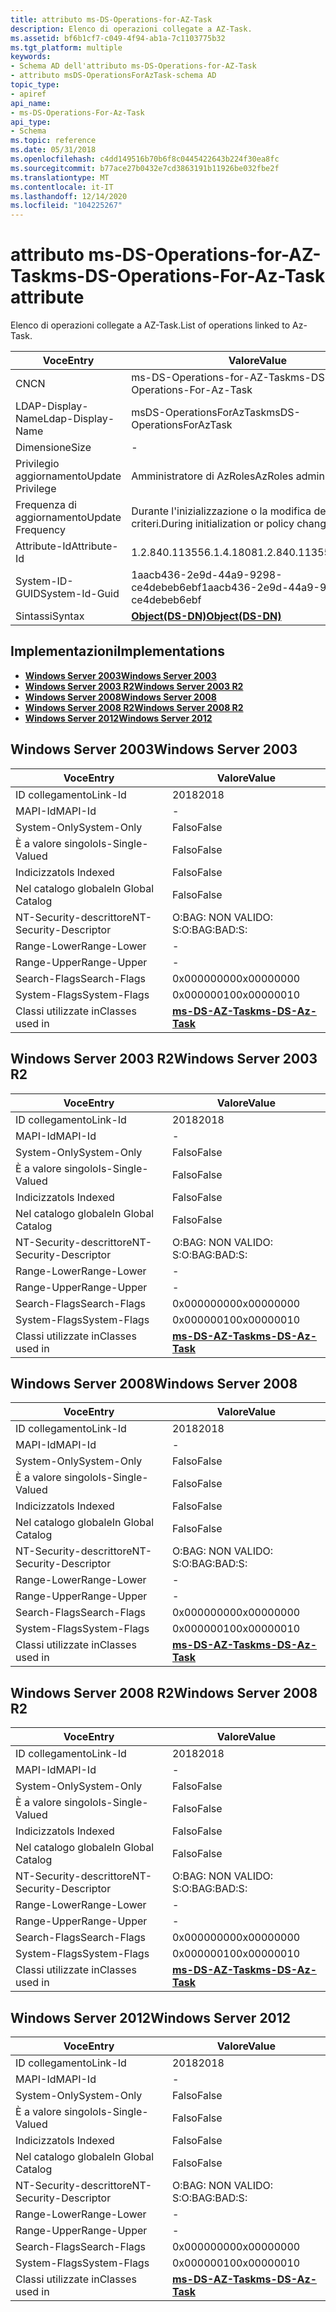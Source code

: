 ```yaml
---
title: attributo ms-DS-Operations-for-AZ-Task
description: Elenco di operazioni collegate a AZ-Task.
ms.assetid: bf6b1cf7-c049-4f94-ab1a-7c1103775b32
ms.tgt_platform: multiple
keywords:
- Schema AD dell'attributo ms-DS-Operations-for-AZ-Task
- attributo msDS-OperationsForAzTask-schema AD
topic_type:
- apiref
api_name:
- ms-DS-Operations-For-Az-Task
api_type:
- Schema
ms.topic: reference
ms.date: 05/31/2018
ms.openlocfilehash: c4dd149516b70b6f8c0445422643b224f30ea8fc
ms.sourcegitcommit: b77ace27b0432e7cd3863191b11926be032fbe2f
ms.translationtype: MT
ms.contentlocale: it-IT
ms.lasthandoff: 12/14/2020
ms.locfileid: "104225267"
---
```

# <a name="ms-ds-operations-for-az-task-attribute"></a><span data-ttu-id="441fc-105">attributo ms-DS-Operations-for-AZ-Task</span><span class="sxs-lookup"><span data-stu-id="441fc-105">ms-DS-Operations-For-Az-Task attribute</span></span>

<span data-ttu-id="441fc-106">Elenco di operazioni collegate a AZ-Task.</span><span class="sxs-lookup"><span data-stu-id="441fc-106">List of operations linked to Az-Task.</span></span>



| <span data-ttu-id="441fc-107">Voce</span><span class="sxs-lookup"><span data-stu-id="441fc-107">Entry</span></span> | <span data-ttu-id="441fc-108">Valore</span><span class="sxs-lookup"><span data-stu-id="441fc-108">Value</span></span> |
|-------------------|-----------------------------------------|
| <span data-ttu-id="441fc-109">CN</span><span class="sxs-lookup"><span data-stu-id="441fc-109">CN</span></span>                | <span data-ttu-id="441fc-110">ms-DS-Operations-for-AZ-Task</span><span class="sxs-lookup"><span data-stu-id="441fc-110">ms-DS-Operations-For-Az-Task</span></span>            |
| <span data-ttu-id="441fc-111">LDAP-Display-Name</span><span class="sxs-lookup"><span data-stu-id="441fc-111">Ldap-Display-Name</span></span> | <span data-ttu-id="441fc-112">msDS-OperationsForAzTask</span><span class="sxs-lookup"><span data-stu-id="441fc-112">msDS-OperationsForAzTask</span></span>                |
| <span data-ttu-id="441fc-113">Dimensione</span><span class="sxs-lookup"><span data-stu-id="441fc-113">Size</span></span>              | \-                                      |
| <span data-ttu-id="441fc-114">Privilegio aggiornamento</span><span class="sxs-lookup"><span data-stu-id="441fc-114">Update Privilege</span></span>  | <span data-ttu-id="441fc-115">Amministratore di AzRoles</span><span class="sxs-lookup"><span data-stu-id="441fc-115">AzRoles admin</span></span>                           |
| <span data-ttu-id="441fc-116">Frequenza di aggiornamento</span><span class="sxs-lookup"><span data-stu-id="441fc-116">Update Frequency</span></span>  | <span data-ttu-id="441fc-117">Durante l'inizializzazione o la modifica dei criteri.</span><span class="sxs-lookup"><span data-stu-id="441fc-117">During initialization or policy change.</span></span> |
| <span data-ttu-id="441fc-118">Attribute-Id</span><span class="sxs-lookup"><span data-stu-id="441fc-118">Attribute-Id</span></span>      | <span data-ttu-id="441fc-119">1.2.840.113556.1.4.1808</span><span class="sxs-lookup"><span data-stu-id="441fc-119">1.2.840.113556.1.4.1808</span></span>                 |
| <span data-ttu-id="441fc-120">System-ID-GUID</span><span class="sxs-lookup"><span data-stu-id="441fc-120">System-Id-Guid</span></span>    | <span data-ttu-id="441fc-121">1aacb436-2e9d-44a9-9298-ce4debeb6ebf</span><span class="sxs-lookup"><span data-stu-id="441fc-121">1aacb436-2e9d-44a9-9298-ce4debeb6ebf</span></span>    |
| <span data-ttu-id="441fc-122">Sintassi</span><span class="sxs-lookup"><span data-stu-id="441fc-122">Syntax</span></span>            | [<span data-ttu-id="441fc-123">**Object(DS-DN)**</span><span class="sxs-lookup"><span data-stu-id="441fc-123">**Object(DS-DN)**</span></span>](s-object-ds-dn.md) |



## <a name="implementations"></a><span data-ttu-id="441fc-124">Implementazioni</span><span class="sxs-lookup"><span data-stu-id="441fc-124">Implementations</span></span>

-   [<span data-ttu-id="441fc-125">**Windows Server 2003**</span><span class="sxs-lookup"><span data-stu-id="441fc-125">**Windows Server 2003**</span></span>](#windows-server-2003)
-   [<span data-ttu-id="441fc-126">**Windows Server 2003 R2**</span><span class="sxs-lookup"><span data-stu-id="441fc-126">**Windows Server 2003 R2**</span></span>](#windows-server-2003-r2)
-   [<span data-ttu-id="441fc-127">**Windows Server 2008**</span><span class="sxs-lookup"><span data-stu-id="441fc-127">**Windows Server 2008**</span></span>](#windows-server-2008)
-   [<span data-ttu-id="441fc-128">**Windows Server 2008 R2**</span><span class="sxs-lookup"><span data-stu-id="441fc-128">**Windows Server 2008 R2**</span></span>](#windows-server-2008-r2)
-   [<span data-ttu-id="441fc-129">**Windows Server 2012**</span><span class="sxs-lookup"><span data-stu-id="441fc-129">**Windows Server 2012**</span></span>](#windows-server-2012)

## <a name="windows-server-2003"></a><span data-ttu-id="441fc-130">Windows Server 2003</span><span class="sxs-lookup"><span data-stu-id="441fc-130">Windows Server 2003</span></span>



| <span data-ttu-id="441fc-131">Voce</span><span class="sxs-lookup"><span data-stu-id="441fc-131">Entry</span></span> | <span data-ttu-id="441fc-132">Valore</span><span class="sxs-lookup"><span data-stu-id="441fc-132">Value</span></span> |
|------------------------|---------------------------------------------------|
| <span data-ttu-id="441fc-133">ID collegamento</span><span class="sxs-lookup"><span data-stu-id="441fc-133">Link-Id</span></span>                | <span data-ttu-id="441fc-134">2018</span><span class="sxs-lookup"><span data-stu-id="441fc-134">2018</span></span>                                              |
| <span data-ttu-id="441fc-135">MAPI-Id</span><span class="sxs-lookup"><span data-stu-id="441fc-135">MAPI-Id</span></span>                | \-                                                |
| <span data-ttu-id="441fc-136">System-Only</span><span class="sxs-lookup"><span data-stu-id="441fc-136">System-Only</span></span>            | <span data-ttu-id="441fc-137">Falso</span><span class="sxs-lookup"><span data-stu-id="441fc-137">False</span></span>                                             |
| <span data-ttu-id="441fc-138">È a valore singolo</span><span class="sxs-lookup"><span data-stu-id="441fc-138">Is-Single-Valued</span></span>       | <span data-ttu-id="441fc-139">Falso</span><span class="sxs-lookup"><span data-stu-id="441fc-139">False</span></span>                                             |
| <span data-ttu-id="441fc-140">Indicizzato</span><span class="sxs-lookup"><span data-stu-id="441fc-140">Is Indexed</span></span>             | <span data-ttu-id="441fc-141">Falso</span><span class="sxs-lookup"><span data-stu-id="441fc-141">False</span></span>                                             |
| <span data-ttu-id="441fc-142">Nel catalogo globale</span><span class="sxs-lookup"><span data-stu-id="441fc-142">In Global Catalog</span></span>      | <span data-ttu-id="441fc-143">Falso</span><span class="sxs-lookup"><span data-stu-id="441fc-143">False</span></span>                                             |
| <span data-ttu-id="441fc-144">NT-Security-descrittore</span><span class="sxs-lookup"><span data-stu-id="441fc-144">NT-Security-Descriptor</span></span> | <span data-ttu-id="441fc-145">O:BAG: NON VALIDO: S:</span><span class="sxs-lookup"><span data-stu-id="441fc-145">O:BAG:BAD:S:</span></span>                                      |
| <span data-ttu-id="441fc-146">Range-Lower</span><span class="sxs-lookup"><span data-stu-id="441fc-146">Range-Lower</span></span>            | \-                                                |
| <span data-ttu-id="441fc-147">Range-Upper</span><span class="sxs-lookup"><span data-stu-id="441fc-147">Range-Upper</span></span>            | \-                                                |
| <span data-ttu-id="441fc-148">Search-Flags</span><span class="sxs-lookup"><span data-stu-id="441fc-148">Search-Flags</span></span>           | <span data-ttu-id="441fc-149">0x00000000</span><span class="sxs-lookup"><span data-stu-id="441fc-149">0x00000000</span></span>                                        |
| <span data-ttu-id="441fc-150">System-Flags</span><span class="sxs-lookup"><span data-stu-id="441fc-150">System-Flags</span></span>           | <span data-ttu-id="441fc-151">0x00000010</span><span class="sxs-lookup"><span data-stu-id="441fc-151">0x00000010</span></span>                                        |
| <span data-ttu-id="441fc-152">Classi utilizzate in</span><span class="sxs-lookup"><span data-stu-id="441fc-152">Classes used in</span></span>        | [<span data-ttu-id="441fc-153">**ms-DS-AZ-Task**</span><span class="sxs-lookup"><span data-stu-id="441fc-153">**ms-DS-Az-Task**</span></span>](c-msds-aztask.md)<br/> |



## <a name="windows-server-2003-r2"></a><span data-ttu-id="441fc-154">Windows Server 2003 R2</span><span class="sxs-lookup"><span data-stu-id="441fc-154">Windows Server 2003 R2</span></span>



| <span data-ttu-id="441fc-155">Voce</span><span class="sxs-lookup"><span data-stu-id="441fc-155">Entry</span></span> | <span data-ttu-id="441fc-156">Valore</span><span class="sxs-lookup"><span data-stu-id="441fc-156">Value</span></span> |
|------------------------|---------------------------------------------------|
| <span data-ttu-id="441fc-157">ID collegamento</span><span class="sxs-lookup"><span data-stu-id="441fc-157">Link-Id</span></span>                | <span data-ttu-id="441fc-158">2018</span><span class="sxs-lookup"><span data-stu-id="441fc-158">2018</span></span>                                              |
| <span data-ttu-id="441fc-159">MAPI-Id</span><span class="sxs-lookup"><span data-stu-id="441fc-159">MAPI-Id</span></span>                | \-                                                |
| <span data-ttu-id="441fc-160">System-Only</span><span class="sxs-lookup"><span data-stu-id="441fc-160">System-Only</span></span>            | <span data-ttu-id="441fc-161">Falso</span><span class="sxs-lookup"><span data-stu-id="441fc-161">False</span></span>                                             |
| <span data-ttu-id="441fc-162">È a valore singolo</span><span class="sxs-lookup"><span data-stu-id="441fc-162">Is-Single-Valued</span></span>       | <span data-ttu-id="441fc-163">Falso</span><span class="sxs-lookup"><span data-stu-id="441fc-163">False</span></span>                                             |
| <span data-ttu-id="441fc-164">Indicizzato</span><span class="sxs-lookup"><span data-stu-id="441fc-164">Is Indexed</span></span>             | <span data-ttu-id="441fc-165">Falso</span><span class="sxs-lookup"><span data-stu-id="441fc-165">False</span></span>                                             |
| <span data-ttu-id="441fc-166">Nel catalogo globale</span><span class="sxs-lookup"><span data-stu-id="441fc-166">In Global Catalog</span></span>      | <span data-ttu-id="441fc-167">Falso</span><span class="sxs-lookup"><span data-stu-id="441fc-167">False</span></span>                                             |
| <span data-ttu-id="441fc-168">NT-Security-descrittore</span><span class="sxs-lookup"><span data-stu-id="441fc-168">NT-Security-Descriptor</span></span> | <span data-ttu-id="441fc-169">O:BAG: NON VALIDO: S:</span><span class="sxs-lookup"><span data-stu-id="441fc-169">O:BAG:BAD:S:</span></span>                                      |
| <span data-ttu-id="441fc-170">Range-Lower</span><span class="sxs-lookup"><span data-stu-id="441fc-170">Range-Lower</span></span>            | \-                                                |
| <span data-ttu-id="441fc-171">Range-Upper</span><span class="sxs-lookup"><span data-stu-id="441fc-171">Range-Upper</span></span>            | \-                                                |
| <span data-ttu-id="441fc-172">Search-Flags</span><span class="sxs-lookup"><span data-stu-id="441fc-172">Search-Flags</span></span>           | <span data-ttu-id="441fc-173">0x00000000</span><span class="sxs-lookup"><span data-stu-id="441fc-173">0x00000000</span></span>                                        |
| <span data-ttu-id="441fc-174">System-Flags</span><span class="sxs-lookup"><span data-stu-id="441fc-174">System-Flags</span></span>           | <span data-ttu-id="441fc-175">0x00000010</span><span class="sxs-lookup"><span data-stu-id="441fc-175">0x00000010</span></span>                                        |
| <span data-ttu-id="441fc-176">Classi utilizzate in</span><span class="sxs-lookup"><span data-stu-id="441fc-176">Classes used in</span></span>        | [<span data-ttu-id="441fc-177">**ms-DS-AZ-Task**</span><span class="sxs-lookup"><span data-stu-id="441fc-177">**ms-DS-Az-Task**</span></span>](c-msds-aztask.md)<br/> |



## <a name="windows-server-2008"></a><span data-ttu-id="441fc-178">Windows Server 2008</span><span class="sxs-lookup"><span data-stu-id="441fc-178">Windows Server 2008</span></span>



| <span data-ttu-id="441fc-179">Voce</span><span class="sxs-lookup"><span data-stu-id="441fc-179">Entry</span></span> | <span data-ttu-id="441fc-180">Valore</span><span class="sxs-lookup"><span data-stu-id="441fc-180">Value</span></span> |
|------------------------|---------------------------------------------------|
| <span data-ttu-id="441fc-181">ID collegamento</span><span class="sxs-lookup"><span data-stu-id="441fc-181">Link-Id</span></span>                | <span data-ttu-id="441fc-182">2018</span><span class="sxs-lookup"><span data-stu-id="441fc-182">2018</span></span>                                              |
| <span data-ttu-id="441fc-183">MAPI-Id</span><span class="sxs-lookup"><span data-stu-id="441fc-183">MAPI-Id</span></span>                | \-                                                |
| <span data-ttu-id="441fc-184">System-Only</span><span class="sxs-lookup"><span data-stu-id="441fc-184">System-Only</span></span>            | <span data-ttu-id="441fc-185">Falso</span><span class="sxs-lookup"><span data-stu-id="441fc-185">False</span></span>                                             |
| <span data-ttu-id="441fc-186">È a valore singolo</span><span class="sxs-lookup"><span data-stu-id="441fc-186">Is-Single-Valued</span></span>       | <span data-ttu-id="441fc-187">Falso</span><span class="sxs-lookup"><span data-stu-id="441fc-187">False</span></span>                                             |
| <span data-ttu-id="441fc-188">Indicizzato</span><span class="sxs-lookup"><span data-stu-id="441fc-188">Is Indexed</span></span>             | <span data-ttu-id="441fc-189">Falso</span><span class="sxs-lookup"><span data-stu-id="441fc-189">False</span></span>                                             |
| <span data-ttu-id="441fc-190">Nel catalogo globale</span><span class="sxs-lookup"><span data-stu-id="441fc-190">In Global Catalog</span></span>      | <span data-ttu-id="441fc-191">Falso</span><span class="sxs-lookup"><span data-stu-id="441fc-191">False</span></span>                                             |
| <span data-ttu-id="441fc-192">NT-Security-descrittore</span><span class="sxs-lookup"><span data-stu-id="441fc-192">NT-Security-Descriptor</span></span> | <span data-ttu-id="441fc-193">O:BAG: NON VALIDO: S:</span><span class="sxs-lookup"><span data-stu-id="441fc-193">O:BAG:BAD:S:</span></span>                                      |
| <span data-ttu-id="441fc-194">Range-Lower</span><span class="sxs-lookup"><span data-stu-id="441fc-194">Range-Lower</span></span>            | \-                                                |
| <span data-ttu-id="441fc-195">Range-Upper</span><span class="sxs-lookup"><span data-stu-id="441fc-195">Range-Upper</span></span>            | \-                                                |
| <span data-ttu-id="441fc-196">Search-Flags</span><span class="sxs-lookup"><span data-stu-id="441fc-196">Search-Flags</span></span>           | <span data-ttu-id="441fc-197">0x00000000</span><span class="sxs-lookup"><span data-stu-id="441fc-197">0x00000000</span></span>                                        |
| <span data-ttu-id="441fc-198">System-Flags</span><span class="sxs-lookup"><span data-stu-id="441fc-198">System-Flags</span></span>           | <span data-ttu-id="441fc-199">0x00000010</span><span class="sxs-lookup"><span data-stu-id="441fc-199">0x00000010</span></span>                                        |
| <span data-ttu-id="441fc-200">Classi utilizzate in</span><span class="sxs-lookup"><span data-stu-id="441fc-200">Classes used in</span></span>        | [<span data-ttu-id="441fc-201">**ms-DS-AZ-Task**</span><span class="sxs-lookup"><span data-stu-id="441fc-201">**ms-DS-Az-Task**</span></span>](c-msds-aztask.md)<br/> |



## <a name="windows-server-2008-r2"></a><span data-ttu-id="441fc-202">Windows Server 2008 R2</span><span class="sxs-lookup"><span data-stu-id="441fc-202">Windows Server 2008 R2</span></span>



| <span data-ttu-id="441fc-203">Voce</span><span class="sxs-lookup"><span data-stu-id="441fc-203">Entry</span></span> | <span data-ttu-id="441fc-204">Valore</span><span class="sxs-lookup"><span data-stu-id="441fc-204">Value</span></span> |
|------------------------|---------------------------------------------------|
| <span data-ttu-id="441fc-205">ID collegamento</span><span class="sxs-lookup"><span data-stu-id="441fc-205">Link-Id</span></span>                | <span data-ttu-id="441fc-206">2018</span><span class="sxs-lookup"><span data-stu-id="441fc-206">2018</span></span>                                              |
| <span data-ttu-id="441fc-207">MAPI-Id</span><span class="sxs-lookup"><span data-stu-id="441fc-207">MAPI-Id</span></span>                | \-                                                |
| <span data-ttu-id="441fc-208">System-Only</span><span class="sxs-lookup"><span data-stu-id="441fc-208">System-Only</span></span>            | <span data-ttu-id="441fc-209">Falso</span><span class="sxs-lookup"><span data-stu-id="441fc-209">False</span></span>                                             |
| <span data-ttu-id="441fc-210">È a valore singolo</span><span class="sxs-lookup"><span data-stu-id="441fc-210">Is-Single-Valued</span></span>       | <span data-ttu-id="441fc-211">Falso</span><span class="sxs-lookup"><span data-stu-id="441fc-211">False</span></span>                                             |
| <span data-ttu-id="441fc-212">Indicizzato</span><span class="sxs-lookup"><span data-stu-id="441fc-212">Is Indexed</span></span>             | <span data-ttu-id="441fc-213">Falso</span><span class="sxs-lookup"><span data-stu-id="441fc-213">False</span></span>                                             |
| <span data-ttu-id="441fc-214">Nel catalogo globale</span><span class="sxs-lookup"><span data-stu-id="441fc-214">In Global Catalog</span></span>      | <span data-ttu-id="441fc-215">Falso</span><span class="sxs-lookup"><span data-stu-id="441fc-215">False</span></span>                                             |
| <span data-ttu-id="441fc-216">NT-Security-descrittore</span><span class="sxs-lookup"><span data-stu-id="441fc-216">NT-Security-Descriptor</span></span> | <span data-ttu-id="441fc-217">O:BAG: NON VALIDO: S:</span><span class="sxs-lookup"><span data-stu-id="441fc-217">O:BAG:BAD:S:</span></span>                                      |
| <span data-ttu-id="441fc-218">Range-Lower</span><span class="sxs-lookup"><span data-stu-id="441fc-218">Range-Lower</span></span>            | \-                                                |
| <span data-ttu-id="441fc-219">Range-Upper</span><span class="sxs-lookup"><span data-stu-id="441fc-219">Range-Upper</span></span>            | \-                                                |
| <span data-ttu-id="441fc-220">Search-Flags</span><span class="sxs-lookup"><span data-stu-id="441fc-220">Search-Flags</span></span>           | <span data-ttu-id="441fc-221">0x00000000</span><span class="sxs-lookup"><span data-stu-id="441fc-221">0x00000000</span></span>                                        |
| <span data-ttu-id="441fc-222">System-Flags</span><span class="sxs-lookup"><span data-stu-id="441fc-222">System-Flags</span></span>           | <span data-ttu-id="441fc-223">0x00000010</span><span class="sxs-lookup"><span data-stu-id="441fc-223">0x00000010</span></span>                                        |
| <span data-ttu-id="441fc-224">Classi utilizzate in</span><span class="sxs-lookup"><span data-stu-id="441fc-224">Classes used in</span></span>        | [<span data-ttu-id="441fc-225">**ms-DS-AZ-Task**</span><span class="sxs-lookup"><span data-stu-id="441fc-225">**ms-DS-Az-Task**</span></span>](c-msds-aztask.md)<br/> |



## <a name="windows-server-2012"></a><span data-ttu-id="441fc-226">Windows Server 2012</span><span class="sxs-lookup"><span data-stu-id="441fc-226">Windows Server 2012</span></span>



| <span data-ttu-id="441fc-227">Voce</span><span class="sxs-lookup"><span data-stu-id="441fc-227">Entry</span></span> | <span data-ttu-id="441fc-228">Valore</span><span class="sxs-lookup"><span data-stu-id="441fc-228">Value</span></span> |
|------------------------|---------------------------------------------------|
| <span data-ttu-id="441fc-229">ID collegamento</span><span class="sxs-lookup"><span data-stu-id="441fc-229">Link-Id</span></span>                | <span data-ttu-id="441fc-230">2018</span><span class="sxs-lookup"><span data-stu-id="441fc-230">2018</span></span>                                              |
| <span data-ttu-id="441fc-231">MAPI-Id</span><span class="sxs-lookup"><span data-stu-id="441fc-231">MAPI-Id</span></span>                | \-                                                |
| <span data-ttu-id="441fc-232">System-Only</span><span class="sxs-lookup"><span data-stu-id="441fc-232">System-Only</span></span>            | <span data-ttu-id="441fc-233">Falso</span><span class="sxs-lookup"><span data-stu-id="441fc-233">False</span></span>                                             |
| <span data-ttu-id="441fc-234">È a valore singolo</span><span class="sxs-lookup"><span data-stu-id="441fc-234">Is-Single-Valued</span></span>       | <span data-ttu-id="441fc-235">Falso</span><span class="sxs-lookup"><span data-stu-id="441fc-235">False</span></span>                                             |
| <span data-ttu-id="441fc-236">Indicizzato</span><span class="sxs-lookup"><span data-stu-id="441fc-236">Is Indexed</span></span>             | <span data-ttu-id="441fc-237">Falso</span><span class="sxs-lookup"><span data-stu-id="441fc-237">False</span></span>                                             |
| <span data-ttu-id="441fc-238">Nel catalogo globale</span><span class="sxs-lookup"><span data-stu-id="441fc-238">In Global Catalog</span></span>      | <span data-ttu-id="441fc-239">Falso</span><span class="sxs-lookup"><span data-stu-id="441fc-239">False</span></span>                                             |
| <span data-ttu-id="441fc-240">NT-Security-descrittore</span><span class="sxs-lookup"><span data-stu-id="441fc-240">NT-Security-Descriptor</span></span> | <span data-ttu-id="441fc-241">O:BAG: NON VALIDO: S:</span><span class="sxs-lookup"><span data-stu-id="441fc-241">O:BAG:BAD:S:</span></span>                                      |
| <span data-ttu-id="441fc-242">Range-Lower</span><span class="sxs-lookup"><span data-stu-id="441fc-242">Range-Lower</span></span>            | \-                                                |
| <span data-ttu-id="441fc-243">Range-Upper</span><span class="sxs-lookup"><span data-stu-id="441fc-243">Range-Upper</span></span>            | \-                                                |
| <span data-ttu-id="441fc-244">Search-Flags</span><span class="sxs-lookup"><span data-stu-id="441fc-244">Search-Flags</span></span>           | <span data-ttu-id="441fc-245">0x00000000</span><span class="sxs-lookup"><span data-stu-id="441fc-245">0x00000000</span></span>                                        |
| <span data-ttu-id="441fc-246">System-Flags</span><span class="sxs-lookup"><span data-stu-id="441fc-246">System-Flags</span></span>           | <span data-ttu-id="441fc-247">0x00000010</span><span class="sxs-lookup"><span data-stu-id="441fc-247">0x00000010</span></span>                                        |
| <span data-ttu-id="441fc-248">Classi utilizzate in</span><span class="sxs-lookup"><span data-stu-id="441fc-248">Classes used in</span></span>        | [<span data-ttu-id="441fc-249">**ms-DS-AZ-Task**</span><span class="sxs-lookup"><span data-stu-id="441fc-249">**ms-DS-Az-Task**</span></span>](c-msds-aztask.md)<br/> |



 

 





